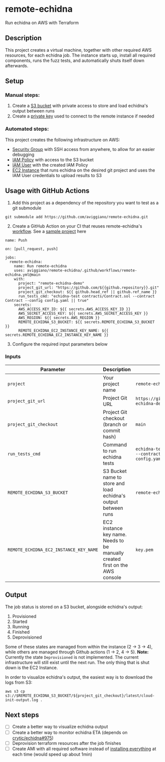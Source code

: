 # remote-echidna

Run echidna on AWS with Terraform

## Description

This project creates a virtual machine, together with other required AWS resources, for each echidna job. The instance starts up, install all required components, runs the fuzz tests, and automatically shuts itself down afterwards.

## Setup

### Manual steps:

1. Create a [S3 bucket](./terraform/s3_bucket.tf) with private access to store and load echidna's output between runs
2. Create a [private key](./terraform/ec2_instance.tf) used to connect to the remote instance if needed

### Automated steps:

This project creates the following infrastructure on AWS:

- [Security Group](./terraform/security_group.tf) with SSH access from anywhere, to allow for an easier debugging
- [IAM Policy](./terraform/iam_user.tf) with access to the S3 bucket
- [IAM User](./terraform/iam_user.tf) with the created IAM Policy
- [EC2 Instance](./terraform/ec2_instance.tf) that runs echidna on the desired git project and uses the IAM User credentials to upload results to S3

## Usage with GitHub Actions

1. Add this project as a dependency of the repository you want to test as a git submodule

```
git submodule add https://github.com/aviggiano/remote-echidna.git
```

2. Create a GitHub Action on your CI that reuses remote-echidna's [workflow](./.github/workflows/remote-echidna.yml). See a [sample project](https://github.com/aviggiano/remote-echidna-demo) here

```
name: Push

on: [pull_request, push]

jobs:
  remote-echidna:
    name: Run remote-echidna
    uses: aviggiano/remote-echidna/.github/workflows/remote-echidna.yml@main
    with:
      project: "remote-echidna-demo"
      project_git_url: "https://github.com/${{github.repository}}.git"
      project_git_checkout: ${{ github.head_ref || github.ref_name }}
      run_tests_cmd: "echidna-test contracts/Contract.sol --contract Contract --config config.yaml || true"
    secrets:
      AWS_ACCESS_KEY_ID: ${{ secrets.AWS_ACCESS_KEY_ID }}
      AWS_SECRET_ACCESS_KEY: ${{ secrets.AWS_SECRET_ACCESS_KEY }}
      AWS_REGION: ${{ secrets.AWS_REGION }}
      REMOTE_ECHIDNA_S3_BUCKET: ${{ secrets.REMOTE_ECHIDNA_S3_BUCKET }}
      REMOTE_ECHIDNA_EC2_INSTANCE_KEY_NAME: ${{ secrets.REMOTE_ECHIDNA_EC2_INSTANCE_KEY_NAME }}
```

3. Configure the required input parameters below

### Inputs

| Parameter                              | Description                                                                  | Example                                                                                  | Required |
| -------------------------------------- | ---------------------------------------------------------------------------- | ---------------------------------------------------------------------------------------- | -------- |
| `project`                              | Your project name                                                            | `remote-echidna-demo`                                                                    | Yes      |
| `project_git_url`                      | Project Git URL                                                              | `https://github.com/aviggiano/remote-echidna-demo.git`                                   | Yes      |
| `project_git_checkout`                 | Project Git checkout (branch or commit hash)                                 | `main`                                                                                   | Yes      |
| `run_tests_cmd`                        | Command to run echidna tests                                                 | `echidna-test contracts/Contract.sol --contract Contract --config config.yaml \|\| true` | Yes      |
| `REMOTE_ECHIDNA_S3_BUCKET`             | S3 Bucket name to store and load echidna's output between runs               | `remote-echidna-demo-bucket`                                                             | Yes      |
| `REMOTE_ECHIDNA_EC2_INSTANCE_KEY_NAME` | EC2 instance key name. Needs to be manually created first on the AWS console | `key.pem`                                                                                | Yes      |

## Output

The job status is stored on a S3 bucket, alongside echidna's output:

1. Provisioned
2. Started
3. Running
4. Finished
5. Deprovisioned

Some of these states are managed from within the instance (2 -> 3 -> 4), while others are managed through Github actions (1 -> 2, 4 -> 5). **Note:** Currently the state `Deprovisioned` is not implemented. The current infrastructure will still exist until the next run. The only thing that is shut down is the EC2 Instance.

In order to visualize echidna's output, the easiest way is to download the logs from S3:

```
aws s3 cp s3://$REMOTE_ECHIDNA_S3_BUCKET/${project_git_checkout}/latest/cloud-init-output.log .
```

## Next steps

- [ ] Create a better way to visualize echidna output
- [ ] Create a better way to monitor echidna ETA (depends on [crytic/echidna#975](https://github.com/crytic/echidna/issues/975))
- [ ] Deprovision terraform resources after the job finishes
- [ ] Create AMI with all required software instead of [installing everything](./terraform/user_data.tftpl) at each time (would speed up about 1min)
